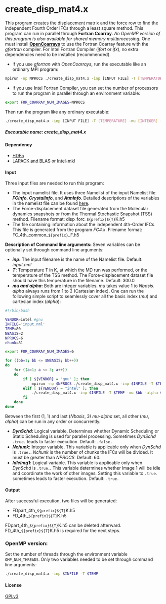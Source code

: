 # create_disp_mat4.x 
This program creates the displacement matrix and the force row to find the independent Fourth Order IFCs through a least square method. 
This program can run in parallel through **Fortran Coarray**. _An OpenMP version of this program is also available for shared memory multiprocessing._ 
One must install [**OpenCoarrays**](http://www.opencoarrays.org/) to use the Fortran Coarray feature with the _gfortran_ compiler. For Intel Fortran Compiler (_ifort_ or _ifx_), no extra dependencies need to be installed (recommended). 
- If you use _gfortran_ with _OpenCoarrays_, run the executable like an ordinary MPI program:
```sh
mpirun -np NPROCS ./create_disp_mat4.x -inp [INPUT FILE] -T [TEMPERATURE] -mu [INTEGER] -alpha [INTEGER] -DynSchd [LOGICAL] -Nchunk [INTEGER] -IdleImg1 [LOGICAL]
```
- If you use Intel Fortran Compiler, you can set the number of processors to run the program in parallel through an environment variable:
```sh
export FOR_COARRAY_NUM_IMAGES=NPROCS
```
Then run the program like any ordinary executable:
```sh
./create_disp_mat4.x -inp [INPUT FILE] -T [TEMPERATURE] -mu [INTEGER] -alpha [INTEGER] -DynSchd [LOGICAL] -Nchunk [INTEGER] -IdleImg1 [LOGICAL]
```

##### Executable name: _create_disp_mat4.x_

#### Dependency
- [HDF5](https://www.hdfgroup.org/solutions/hdf5/)
- [LAPACK and BLAS](https://netlib.org/lapack/lug/node11.html) or [Intel-mkl](https://www.intel.com/content/www/us/en/developer/tools/oneapi/overview.html#gs.mgzhln)

#### Input
Three input files are needed to run this program:
- The input namelist file. It uses three Namelist of the input Namelist file: **_FCInfo_**, **_CrystalInfo_**, and **_AtmInfo_**. Detailed descriptions of the variables in the namelist file can be found [here](src/FC2/README.md).
- The Force-displacement dataset file generated from the Molecular dynamics snapshots or from the Thermal Stochastic Snapshot (TSS) method. Filename format: disp_forc_`${prefix}${T}`K.h5
- The file containing information about the independent 4th-Order IFCs. This file is generated from the program _FC4.x_. Filename format: FC_4th_common_`${prefix}`_F.h5

 
**Description of Command line arguments:**
Seven variables can be optionally set through command line arguments:
- **_inp_:** The input filename is the name of the Namelist file. Default: _input.nml_
- **_T_:** Temperature T in K, at which the MD run was performed, or the temperature of the TSS method. The Force-displacement dataset file should have this temperature in the filename. Default: 300.0
- **_mu and alpha_:** Both are integer variables. _mu_ takes value 1 to _Nbasis_. _alpha_ always runs from 1 to 3 (Cartesian index). One can run the following simple script to seamlessly cover all the basis index (_mu_) and cartesian index (_alpha_):
```sh
#!/bin/bash

VENDOR=intel #gnu
INFILE='input.nml'
TEMP=80
NBASIS=2
NPROCS=6
chunk=81

export FOR_COARRAY_NUM_IMAGES=6

for ((bb=1; bb <= $NBASIS; bb++))
do
    for ((a=1; a <= 3; a++))
    do
        if [ ${VENDOR} = "gnu" ]; then
            mpirun -np $NPROCS ./create_disp_mat4.x -inp $INFILE -T $TEMP -mu $bb -alpha $a -DynSchd T -Nchunk $chunk -IdleImg1 T
        elif [ ${VENDOR} = "intel" ]; then
            ./create_disp_mat4.x -inp $INFILE -T $TEMP -mu $bb -alpha $a -DynSchd T -Nchunk $chunk -IdleImg1 T
        fi
    done
done
```
Between the first (1, 1) and last (_Nbasis_, 3) _mu_-_alpha_ set, all other (_mu_, _alpha_) can be run in any order or concurrently. 
- **_DynSchd_:** Logical variable. Determines whether Dynamic Scheduling or Static Scheduling is used for parallel processing. Sometimes _DynSchd_ `.true.` leads to faster execution. Default: `.false.`
- **_Nchunk_:** Integer variable. This variable is applicable only when _DynSchd_ is `.true.`. _Nchunk_ is the number of chunks the IFCs will be divided. It must be greater than _NPROCS_. Default: 60.
- **_IdleImg1_:** Logical variable. This variable is applicable only when _DynSchd_ is `.true.`. This variable determines whether Image 1 will be idle and coordinate the work of other images. Setting this variable to `.true.` sometimes leads to faster execution. Default: `.true.` 

#### Output
After successful execution, two files will be generated: 
- FDpart_4th_`${prefix}${T}`K.h5
- FD_4th_`${prefix}${T}`K.h5

FDpart_4th_`${prefix}${T}`K.h5 can be deleted afterward. FD_4th_`${prefix}${T}`K.h5 is required for the next steps. 

### OpenMP version: 
Set the number of threads through the environment variable `OMP_NUM_THREADS`. 
Only two variables needed to be set through command line arguments:
```sh
./create_disp_mat4.x -inp $INFILE -T $TEMP
```

#### License

[GPLv3](https://www.gnu.org/licenses/gpl-3.0.en.html)
